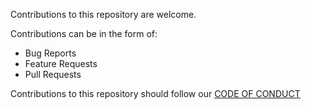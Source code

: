 Contributions to this repository are welcome.

Contributions can be in the form of:
- Bug Reports
- Feature Requests
- Pull Requests

Contributions to this repository should follow our [CODE OF CONDUCT](CODE_OF_CONDUCT.md)
